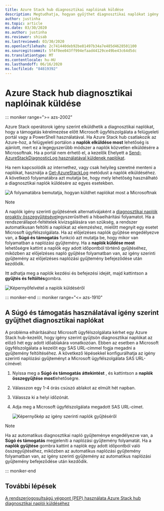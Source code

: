 ```yaml
---
title: Azure Stack hub diagnosztikai naplóinak küldése
description: Megtudhatja, hogyan gyűjthet diagnosztikai naplókat igény szerint Azure Stack hub-ban a felügyeleti portál vagy egy PowerShell-parancsfájl használatával.
author: justinha
ms.topic: article
ms.date: 03/30/2020
ms.author: justinha
ms.reviewer: shisab
ms.lastreviewed: 03/30/2020
ms.openlocfilehash: 2c741440deb92be81497b34a7e485d4628501100
ms.sourcegitcommit: 5f4f0ee043ff994efaad44129ce49be43c64d5dc
ms.translationtype: MT
ms.contentlocale: hu-HU
ms.lasthandoff: 06/16/2020
ms.locfileid: "84819392"
---
```

# <a name="send-azure-stack-hub-diagnostic-logs-now"></a>Azure Stack hub diagnosztikai naplóinak küldése

::: moniker range=">= azs-2002"

Azure Stack operátorok igény szerint elküldhetik a diagnosztikai naplókat, hogy a támogatás kérelmezése előtt Microsoft ügyfélszolgálata a felügyeleti portál vagy a PowerShell használatával. Ha Azure Stack hub csatlakozik az Azure-hoz, a felügyeleti portálon a **naplók elküldése most** lehetőség is ajánlott, mert ez a legegyszerűbb módszer a naplók közvetlen elküldésére a Microsoftnak. Ha a portál nem érhető el, a kezelők Ehelyett a [Send-AzureStackDiagnosticLog használatával küldenek naplókat](azure-stack-configure-on-demand-diagnostic-log-collection-powershell-tzl.md). 

Ha nem kapcsolódik az internethez, vagy csak helyileg szeretné menteni a naplókat, használja a [Get-AzureStackLog](azure-stack-get-azurestacklog.md) metódust a naplók elküldéséhez. A következő folyamatábra azt mutatja be, hogy mely lehetőség használható a diagnosztikai naplók küldésére az egyes esetekben. 

![A folyamatábra bemutatja, hogyan küldhet naplókat most a Microsoftnak](media/azure-stack-help-and-support/send-logs-now-flowchart.png)

>[!NOTE]
>A naplók igény szerinti gyűjtésének alternatívájaként a [diagnosztikai naplók proaktív összegyűjtésével](azure-stack-configure-automatic-diagnostic-log-collection-tzl.md)egyszerűsítheti a hibaelhárítási folyamatot. Ha a rendszerállapot-feltételek kivizsgálására van szükség, a rendszer automatikusan feltölti a naplókat az elemzéshez, mielőtt megnyit egy esetet Microsoft ügyfélszolgálata. Ha az előjelzéses naplók gyűjtése engedélyezve van, a **Súgó és támogatás** funkció azt mutatja be, hogy mikor van folyamatban a naplózási gyűjtemény. Ha a **naplók küldése most** lehetőségre kattint a naplók egy adott időpontból történő gyűjtéséhez, miközben az előjelzéses napló gyűjtése folyamatban van, az igény szerinti gyűjtemény az előjelzéses naplózási gyűjtemény befejeződése után kezdődik.

Itt adhatja meg a naplók kezdési és befejezési idejét, majd kattintson a **gyűjtés és feltöltés**gombra. 

![Képernyőfelvétel a naplók küldéséről](media/azure-stack-help-and-support/send-logs-now.png)


::: moniker-end
::: moniker range="<= azs-1910"
## <a name="use-help-and-support-to-collect-diagnostic-logs-on-demand"></a>A Súgó és támogatás használatával igény szerint gyűjthet diagnosztikai naplókat

A probléma elhárításához Microsoft ügyfélszolgálata kérhet egy Azure Stack hub-kezelőt, hogy igény szerint gyűjtsön diagnosztikai naplókat az előző hét egy adott időablakára vonatkozóan. Ebben az esetben a Microsoft ügyfélszolgálata a kezelőt egy SAS URL-címmel fogja megadni a gyűjtemény feltöltéséhez. 
A következő lépésekkel konfigurálhatja az igény szerinti naplózási gyűjteményt a Microsoft ügyfélszolgálata SAS URL-címével:

1. Nyissa meg a **Súgó és támogatás áttekintést** , és kattintson a **naplók összegyűjtése most**lehetőségre. 
1. Válasszon egy 1-4 órás csúszó ablakot az elmúlt hét napban. 
1. Válassza ki a helyi időzónát.
1. Adja meg a Microsoft ügyfélszolgálata megadott SAS URL-címet.

   ![Képernyőkép az igény szerinti naplók gyűjtéséről](media/azure-stack-automatic-log-collection/collect-logs-now.png)

>[!NOTE]
>Ha az automatikus diagnosztikai napló gyűjteménye engedélyezve van, a **Súgó és támogatás** megjeleníti a naplózási gyűjtemény folyamatát. Ha a **naplók gyűjtése** gombra kattint a naplók egy adott időpontból való összegyűjtéséhez, miközben az automatikus naplózási gyűjtemény folyamatban van, az igény szerinti gyűjtemény az automatikus naplózási gyűjtemény befejeződése után kezdődik. 


::: moniker-end


## <a name="next-steps"></a>További lépések

[A rendszerjogosultságú végpont (PEP) használata Azure Stack hub diagnosztikai naplói küldéséhez](azure-stack-configure-on-demand-diagnostic-log-collection-powershell-tzl.md)

